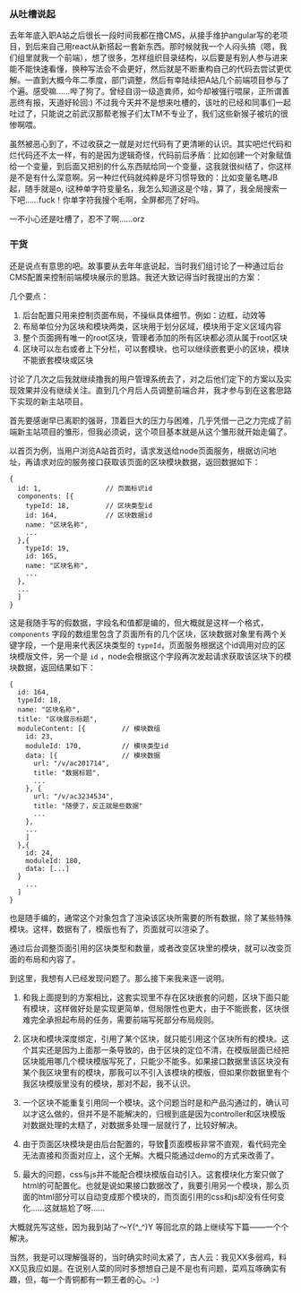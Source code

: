 ### 从吐槽说起

去年年底入职A站之后很长一段时间我都在撸CMS，从接手维护angular写的老项目，到后来自己用react从新搭起一套新东西。那时候就我一个人闷头搞（嗯，我们组里就我一个前端），想了很多，怎样组织目录结构，以后要是有别人参与进来能不能快速看懂，换种写法会不会更好，然后就是不断重构自己的代码去尝试更优解。一直到大概今年二季度，部门调整，然后有幸陆续把A站几个前端项目参与了个遍。感受嘛……哔了狗了。曾经自诩一级造粪师，如今却被强行喂屎，正所谓善恶终有报，天道好轮回:) 不过我今天并不是想来吐槽的，该吐的已经和同事们一起吐过了，只能说之前武汉那帮老猴子们太TM不专业了，我们这些新猴子被坑的很惨啊喂。

虽然被恶心到了，不过收获之一就是对烂代码有了更清晰的认识。其实吧烂代码和烂代码还不太一样，有的是因为逻辑奇怪，代码前后矛盾：比如创建一个对象赋值给一个变量，到后面又把别的什么东西赋给同一个变量，这我就很纠结了，你这样是不是有什么深意啊。另一种烂代码就纯粹是坏习惯导致的：比如变量名瞎JB起，随手就是o, i这种单字符变量名，我怎么知道这是个啥，算了，我全局搜索一下吧……fuck！你单字符我搜个毛啊，全屏都亮了好吗。

一不小心还是吐槽了，忍不了啊……orz

### 干货

还是说点有意思的吧。故事要从去年年底说起，当时我们组讨论了一种通过后台CMS配置来控制前端模块展示的思路。我还大致记得当时我提出的方案：

几个要点：

  1. 后台配置只用来控制页面布局，不操纵具体细节。例如：边框，动效等
  2. 布局单位分为区块和模块两类，区块用于划分区域，模块用于定义区域内容
  3. 整个页面拥有唯一的root区块，管理者添加的所有区块都必须从属于root区块
  4. 区块可以左右或者上下分栏，可以套模块，也可以继续嵌套更小的区块，模块不能嵌套模块或区块

讨论了几次之后我就继续撸我的用户管理系统去了，对之后他们定下的方案以及实现效果并没有继续关注。直到几个月后人员调整前端合并，我才参与到在这套思路下实现的新主站项目。

首先要感谢早已离职的强哥，顶着巨大的压力与困难，几乎凭借一己之力完成了前端新主站项目的雏形，但我必须说，这个项目基本就是从这个雏形就开始走偏了。

以首页为例，当用户浏览A站首页时，请求发送给node页面服务，根据访问地址，再请求对应的服务接口获取该页面的区块模块数据，返回数据如下：

    {
      id: 1,                // 页面标识id
      components: [{
        typeId: 18,         // 区块类型id
        id: 164,            // 区块数据id
        name: "区块名称",
        ...
      },{
        typeId: 19,
        id: 165,
        name: "区块名称",
        ...
      },
      ...
      ]
    }

这是我随手写的假数据，字段名和值都是编的，但大概就是这样一个格式，`components` 字段的数组里包含了页面所有的几个区块，区块数据对象里有两个关键字段，一个是用来代表区块类型的 `typeId`，页面服务根据这个id调用对应的区块模版文件，另一个是 `id` ，node会根据这个字段再次发起请求获取该区块下的模块数据，返回结果如下：

    {
      id: 164,
      typeId: 18,
      name: "区块名称",
      title: "区块展示标题",
      moduleContent: [{         // 模块数组
        id: 23,
        moduleId: 170,          // 模块类型id
        data: [{                // 模块数据
          url: "/v/ac201714",
          title: "数据标题",
          ...
        }, {
          url: "/v/ac3234534",
          title: "随便了，反正就是些数据"
          ...
        },
        ...
        ]
      },{
        id: 24,
        moduleId: 180,
        data: [...]
      }
        ...
      ]
    }

也是随手编的，通常这个对象包含了渲染该区块所需要的所有数据，除了某些特殊模块。这样，数据有了，模版也有了，页面就可以渲染了。

通过后台调整页面引用的区块类型和数量，或者改变区块里的模块，就可以改变页面的布局和内容了。

到这里，我想有人已经发现问题了。那么接下来我来逐一说明。

1. 和我上面提到的方案相比，这套实现里不存在区块嵌套的问题，区块下面只能有模块，这样做好处是实现更简单，但局限性也更大，由于不能嵌套，区块很难完全承担起布局的任务，需要前端写死部分布局规则。

2. 区块和模块深度绑定，引用了某个区块，就只能引用这个区块所有的模块。这个其实还是因为上面那一条导致的，由于区块的定位不清，在模版层面已经把区块能用哪几个模块模版写死了，只能少不能多。如果接口数据里该区块没有某个我区块里有的模块，那我可以不引入该模块的模版，但如果你数据里有个我区块模版里没有的模块，那对不起，我不认识。

3. 一个区块不能重复引用同一个模块。这个问题当时是和产品沟通过的，确认可以才这么做的，但并不是不能解决的，归根到底是因为controller和区块模版对数据处理的太糙了，对数据多处理一层就行了，比较好解决。

4. 由于页面区块模块是由后台配置的，导致页面模板非常不直观，看代码完全无法直接和页面对应上，这个无解。大概只能通过demo的方式来改善了。

5. 最大的问题，css与js并不能配合模块模版自动引入。这套模块化方案只做了html的可配置化。也就是说如果接口数据改了，我要引用另一个模块，那么页面的html部分可以自动变成那个模块的，而页面引用的css和js却没有任何变化……这就尴尬了呀……

大概就先写这些，因为我到站了～Y(^_^)Y 等回北京的路上继续写下篇——一个个解决。

当然，我是可以理解强哥的，当时确实时间太紧了，古人云：我见XX多弱鸡，料XX见我应如是。在说别人菜的同时多想想自己是不是也有问题，菜鸡互啄确实有趣，但，每一个青铜都有一颗王者的心。:-)
